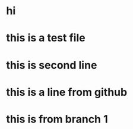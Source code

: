 # hi

# this is a test file

# this is second line

# this is a line from github

# this is from branch 1
